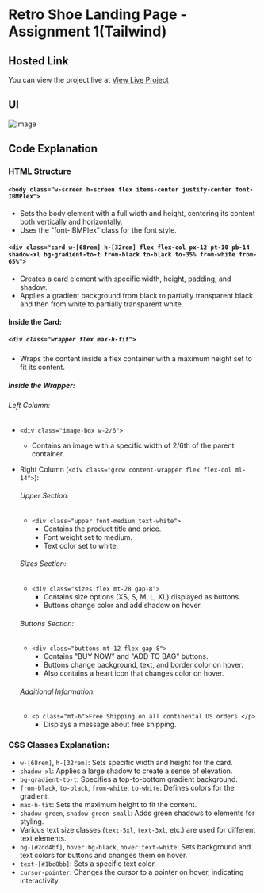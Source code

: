 
#  Retro Shoe Landing Page - Assignment 1(Tailwind)

## Hosted Link
You can view the project live at [View Live Project](https://saifulislam05.github.io/shoe-card-tailwind-ass/)
## UI 
![image](https://github.com/saifulislam05/shoe-card-tailwind-ass/assets/73392705/de7324d5-e333-4b53-8c1e-4006f93f250d)

## Code Explanation

### HTML Structure

#### `<body class="w-screen h-screen flex items-center justify-center font-IBMPlex">`
- Sets the body element with a full width and height, centering its content both vertically and horizontally.
- Uses the "font-IBMPlex" class for the font style.

#### `<div class="card w-[68rem] h-[32rem] flex flex-col px-12 pt-10 pb-14 shadow-xl bg-gradient-to-t from-black to-black to-35% from-white from-65%">`
- Creates a card element with specific width, height, padding, and shadow.
- Applies a gradient background from black to partially transparent black and then from white to partially transparent white.

#### Inside the Card:

##### `<div class="wrapper flex max-h-fit">`
- Wraps the content inside a flex container with a maximum height set to fit its content.

##### Inside the Wrapper:

###### Left Column:

- `<div class="image-box w-2/6">`
  - Contains an image with a specific width of 2/6th of the parent container.

- Right Column (`<div class="grow content-wrapper flex flex-col ml-14">`):

  ###### Upper Section:

  - `<div class="upper font-medium text-white">`
    - Contains the product title and price.
    - Font weight set to medium.
    - Text color set to white.

  ###### Sizes Section:

  - `<div class="sizes flex mt-28 gap-8">`
    - Contains size options (XS, S, M, L, XL) displayed as buttons.
    - Buttons change color and add shadow on hover.

  ###### Buttons Section:

  - `<div class="buttons mt-12 flex gap-8">`
    - Contains "BUY NOW" and "ADD TO BAG" buttons.
    - Buttons change background, text, and border color on hover.
    - Also contains a heart icon that changes color on hover.

  ###### Additional Information:

  - `<p class="mt-6">Free Shipping on all continental US orders.</p>`
    - Displays a message about free shipping.

### CSS Classes Explanation:

- `w-[68rem]`, `h-[32rem]`: Sets specific width and height for the card.
- `shadow-xl`: Applies a large shadow to create a sense of elevation.
- `bg-gradient-to-t`: Specifies a top-to-bottom gradient background.
- `from-black`, `to-black`, `from-white`, `to-white`: Defines colors for the gradient.
- `max-h-fit`: Sets the maximum height to fit the content.
- `shadow-green`, `shadow-green-small`: Adds green shadows to elements for styling.
- Various text size classes (`text-5xl`, `text-3xl`, etc.) are used for different text elements.
- `bg-[#2dd4bf]`, `hover:bg-black`, `hover:text-white`: Sets background and text colors for buttons and changes them on hover.
- `text-[#1bc8bb]`: Sets a specific text color.
- `cursor-pointer`: Changes the cursor to a pointer on hover, indicating interactivity.
